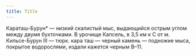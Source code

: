 ```yaml
---
title: Title
---
```


Караташ-Бурун* — низкий скалистый мыс, выдающийся острым углом между двумя
бухточками. В урочище Капсель, в 3,5 км к С от м. Кильсе-Бурун III — тюрк. кара
таш — черный камень — подножие мыса, покрытое водорослями, издали кажется черным
В–11.
